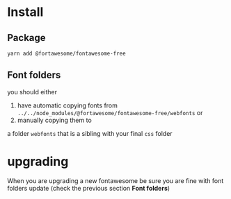 # Install

## Package

```sh
yarn add @fortawesome/fontawesome-free
```

## Font folders
you should either

1. have automatic copying fonts from `../../node_modules/@fortawesome/fontawesome-free/webfonts` or
2. manually copying them to

a folder `webfonts` that is a sibling with your final `css` folder

# upgrading

When you are upgrading a new fontawesome be sure you are fine with font folders update (check the previous section **Font folders**)